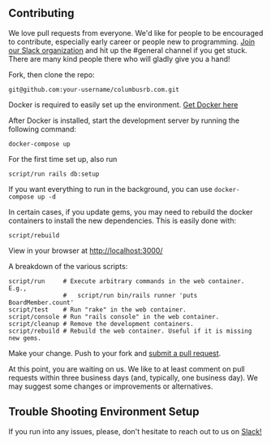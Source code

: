 ## Contributing

We love pull requests from everyone. We'd like for people to be encouraged to contribute, especially early career or people new to programming. [Join our Slack organization](https://crb-slack-invite.herokuapp.com/) and hit up the #general channel if you get stuck. There are many kind people there who will gladly give you a hand!

Fork, then clone the repo:

```
git@github.com:your-username/columbusrb.com.git
```
Docker is required to easily set up the environment. [Get Docker here](https://www.docker.com) 

After Docker is installed, start the development server by running the following command:

```
docker-compose up 
```
For the first time set up, also run 
```
script/run rails db:setup
```

If you want everything to run in the background, you can use `docker-compose up -d`

In certain cases, if you update gems, you may need to rebuild the docker containers to install the new dependencies. This is easily done with:

```
script/rebuild
```

View in your browser at [http://localhost:3000/](http://localhost:3000/)

A breakdown of the various scripts:

```
script/run     # Execute arbitrary commands in the web container.  E.g.,
               #   script/run bin/rails runner 'puts BoardMember.count'
script/test    # Run "rake" in the web container.
script/console # Run "rails console" in the web container.
script/cleanup # Remove the development containers.
script/rebuild # Rebuild the web container. Useful if it is missing new gems.
```

Make your change. Push to your fork and [submit a pull request][pr].

[pr]: https://github.com/columbusrb/columbusrb.com/compare/

At this point, you are waiting on us. We like to at least comment on pull requests within three business days (and, typically, one business day). We may suggest some changes or improvements or alternatives.

## Trouble Shooting Environment Setup

If you run into any issues, please, don't hesitate to reach out to us on [Slack!](https://crb-slack-invite.herokuapp.com/)
